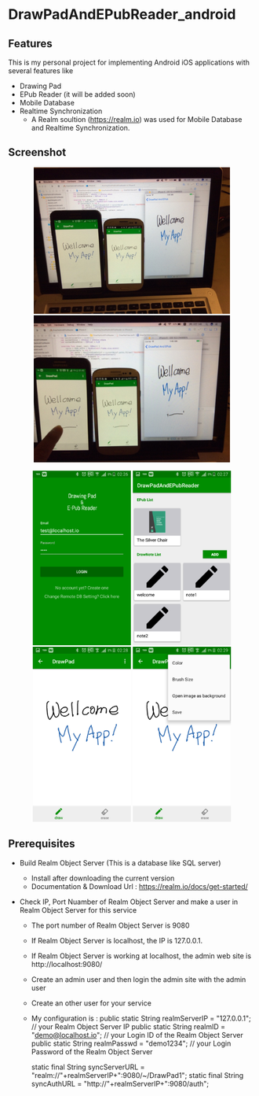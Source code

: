 # DrawPadAndEPubReader_android

## Features

This is my personal project for implementing Android iOS applications with several features like
- Drawing Pad
- EPub Reader (it will be added soon)
- Mobile Database
- Realtime Synchronization
  * A Realm soultion (https://realm.io) was used for Mobile Database and Realtime Synchronization. 

## Screenshot

<p align="center">
  <img src="screenshot/ApplicaionsCapture_1.jpg" width="400"/>
  <img src="screenshot/ApplicaionsCapture_2.jpg" width="400"/>
</p>
<p align="center">
  <img src="screenshot/Screenshot_1.png" width="200"/>
  <img src="screenshot/Screenshot_2.png" width="200"/>
  <img src="screenshot/Screenshot_3.png" width="200"/>
  <img src="screenshot/Screenshot_4.png" width="200"/>
</p>

## Prerequisites

- Build Realm Object Server (This is a database like SQL server) 
  * Install after downloading the current version 
  * Documentation & Download Url : https://realm.io/docs/get-started/

- Check IP, Port Nuamber of Realm Object Server and make a user in Realm Object Server for this service
  * The port number of Realm Object Server is 9080 
  * If Realm Object Server is localhost, the IP is 127.0.0.1.
  * If Realm Object Server is working at localhost, the admin web site is http://localhost:9080/
  * Create an admin user and then login the admin site with the admin user 
  * Create an other user for your service 
  
  * My configuration is :
    public static String realmServerIP = "127.0.0.1"; // your Realm Object Server IP
    public static String realmID = "demo@localhost.io"; // your Login ID of the Realm Object Server
    public static String realmPasswd = "demo1234"; // your Login Password of the Realm Object Server
    
    static final String syncServerURL = "realm://"+realmServerIP+":9080/~/DrawPad1";
    static final String syncAuthURL = "http://"+realmServerIP+":9080/auth";

